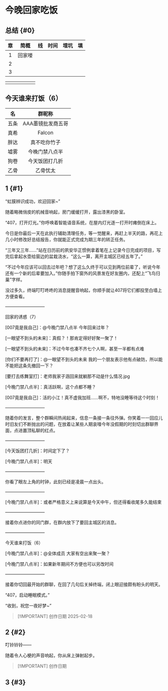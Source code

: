 # 今晚回家吃饭

## 总结 {#0}
|章|简概|线|时间|埋坑|填|
|:-:|:-:|:-:|:-:|:-:|:-:|
|1|回家喽|||||
|2||||||
|3||||||

|||||||
|:-:|:-:|:-:|:-:|:-:|:-:|
|||||||

## 今天谁来打饭（6）
|名|群昵称|
|:-:|:-:|
|五条|AAA墨镜批发商五哥|
|真希|Falcon|
|胖达|真不吃你竹子|
|墟雾|今晚门禁八点半|
|狗卷|今天饭团打几折|
|乙骨|乙骨忧太|

## 1 {#1}
“虹膜辨识成功，欢迎回家~”

随着略微俏皮的机械音响起，房门缓缓打开，露出漆黑的卧室。

“407，打开灯光。”你呼唤着智能语音系统，在屋内灯光逐一打开时瘫倒在床上。

今日是你最后一天在此执行辅助清理任务，等一觉醒来，再赶上半天的路，再花上几小时修改好总结报告，你就能正式完成为期三年的转正任务。

“三年又三年……”站在日历前的夙安华正惯例拿着笔在上记录今日完成的项目，写完后拿起水壶给窗边的盆栽浇水，“这么一算，离开主城区已经五年了。”

“不过今年应该可以回去过年吧？想了这么久终于可以见到两位前辈了，听说今年还有一个新的后辈要加入。”你随手拍下窗外的风景发在好友圈内，还配上“飞鸟归巢”字样。

没过多久，终端叮叮咚咚的消息提醒音响起，你顺手就让407将它们都投至白墙上方便查看。

—————————

回家的诱惑（7）

[007竟是我自己]：@今晚门禁八点半 今年回来过年？

[一眼望不到头的未来]：真假？！那肯定得好好聚一聚了！

[一眼望不到头的未来]：不过今年也凑不齐七个人啊，甚至一半都有点难

[你们不要再打了]：@一眼望不到头的未来 我的一个朋友表示他有点破防，所以能不能把这条先撤回一下？

[要打去练舞室打]：老师我家子涵回来就躺那不动是什么情况.jpg

[今晚门禁八点半]：真活跃啊，这个点都不睡？

[007竟是我自己]：活的小江！真不虚我加班……啊不，特地没睡等待这个时刻！

—————————

随着你的发言，整个群瞬间热闹起来，信息一条接一条往外弹。你笑着一一回应儿时旧友们不断抛出的问题，在放着让某些人期哀嚎今年没假期的时刻切出群聊界面，点进置顶私聊的红点。

—————————

[今天饭团打几折]：时间定下了？

[今晚门禁八点半]：明天

—————————

你看了眼左上角的时钟，此刻已经是凌晨一点出头。

—————————

[今晚门禁八点半]：或者严格意义上来说算是今天中午，但还得看收尾多久能结束

—————————

接着你点进你的同门群，在群内放下了要回主城区的消息。

—————————

今天谁来打饭（6）

[今晚门禁八点半]：@全体成员 大家有空出来聚一聚？

[今晚门禁八点半]：如果新年期间不方便也可以另改时间

—————————

接着你切回最开始的群聊，在回了几句后关掉终端，闭上眼迎接颇有盼头的明天。

“407，启动睡眠模式。”

“收到，祝您一夜好梦~”

> [!IMPORTANT] 创作日期
> 2025-02-18

## 2 {#2}
叮铃铃铃——

随着令人心梗的声音响起，你从床上弹射起步。



> [!IMPORTANT] 创作日期
> 

## 3 {#3}